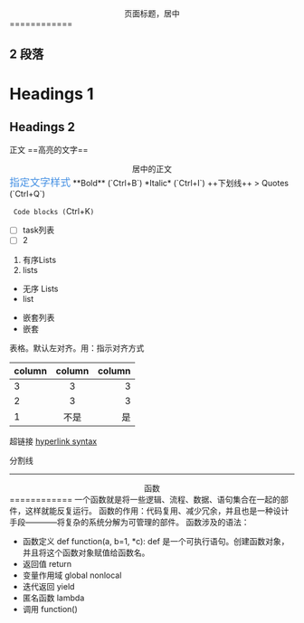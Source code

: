 <center>页面标题，居中</center>
============


2	段落
-----------

# Headings 1
## Headings 2 ##




正文
==高亮的文字==
<center>居中的正文</center>
<font color="#4590e3" size="4px">指定文字样式</font>
**Bold** (`Ctrl+B`)
*Italic* (`Ctrl+I`)
++下划线++
> Quotes (`Ctrl+Q`)

`
Code blocks (`Ctrl+K`)
`

- [ ] task列表
- [ ] 2

1. 有序Lists
2. lists

- 无序 Lists
- list
 * 嵌套列表
 * 嵌套



表格。默认左对齐。用：指示对齐方式

| column | column | column |
|--------|:--------:|--------:|
|   3     |    3    |    3    |
|   2     |   3     |   3     |
|    1    |   不是     |    是    |

超链接
[hyperlink syntax](http://markdownpad.com)

分割线
***



<center>函数</center>
============
一个函数就是将一些逻辑、流程、数据、语句集合在一起的部件，这样就能反复运行。
函数的作用：代码复用、减少冗余，并且也是一种设计手段————将复杂的系统分解为可管理的部件。
函数涉及的语法：

- 函数定义  def function(a, b=1, *c):
  def 是一个可执行语句。创建函数对象，并且将这个函数对象赋值给函数名。
- 返回值  return
- 变量作用域  global  nonlocal
- 迭代返回  yield
- 匿名函数  lambda
- 调用 function()














